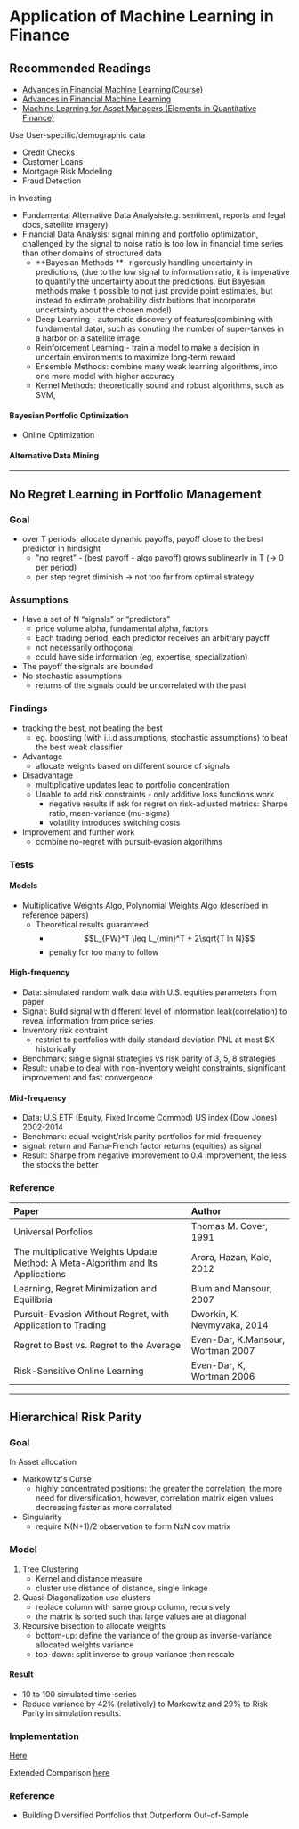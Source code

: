 # Application of Machine Learning in Finance

## Recommended Readings

- [Advances in Financial Machine Learning\(Course\)](http://www.quantresearch.org/Lectures.htm)
- [Advances in Financial Machine Learning](https://www.amazon.com/Advances-Financial-Machine-Learning-Marcos/dp/1119482089/ref=pd_bxgy_img_2/135-6445280-8934461?_encoding=UTF8&pd_rd_i=1119482089&pd_rd_r=fc9db682-7dce-4526-8ae8-4f973d4b466a&pd_rd_w=RaRsQ&pd_rd_wg=NDtW2&pf_rd_p=4e3f7fc3-00c8-46a6-a4db-8457e6319578&pf_rd_r=36KPG2961YA4J9M0NH0W&psc=1&refRID=36KPG2961YA4J9M0NH0W)
- [Machine Learning for Asset Managers \(Elements in Quantitative Finance\)](https://www.amazon.com/dp/1108792898/ref=sspa_dk_detail_0?psc=1&spLa=ZW5jcnlwdGVkUXVhbGlmaWVyPUEyVzBVS0E3TFlOOUNMJmVuY3J5cHRlZElkPUEwNDA0NjQyMjU3VkdKQlQ0OTI4QyZlbmNyeXB0ZWRBZElkPUExMDQxODQyM1VMNEhFMEVDTE1URiZ3aWRnZXROYW1lPXNwX2RldGFpbCZhY3Rpb249Y2xpY2tSZWRpcmVjdCZkb05vdExvZ0NsaWNrPXRydWU=)

Use User-specific/demographic data

* Credit Checks
* Customer Loans
* Mortgage Risk Modeling
* Fraud Detection

in Investing

* Fundamental Alternative Data Analysis\(e.g. sentiment, reports and legal docs, satellite imagery\)
* Financial Data Analysis: signal mining and portfolio optimization, challenged by the signal to noise ratio is too low in financial time series than other domains of structured data
  * **Bayesian Methods **- rigorously handling uncertainty in predictions, \(due to the low signal to information ratio, it is imperative to quantify the uncertainty about the predictions. But Bayesian methods make it possible to not just provide point estimates,  but instead to estimate probability distributions that incorporate uncertainty about the chosen model\)
  * Deep Learning - automatic discovery of features\(combining with fundamental data\), such as conuting the number of super-tankes in a harbor on a satellite image
  * Reinforcement Learning - train a model to make a decision in uncertain environments to maximize long-term reward
  * Ensemble Methods: combine many weak learning algorithms, into one more model with higher accuracy
  * Kernel Methods: theoretically sound and robust algorithms, such as SVM, 

#### Bayesian Portfolio Optimization

* Online Optimization

#### Alternative Data Mining

---

## No Regret Learning in Portfolio Management

### Goal

* over T periods, allocate dynamic payoffs, payoff close to the best predictor in hindsight
  * "no regret" - \(best payoff - algo payoff\) grows sublinearly in T \(-&gt; 0 per period\)
  * per step regret diminish -&gt; not too far from optimal strategy

### Assumptions

* Have a set of N “signals” or “predictors”
  * price volume alpha, fundamental alpha, factors
  * Each trading period, each predictor receives an arbitrary payoff
  * not necessarily orthogonal
  * could have side information \(eg, expertise, specialization\)
* The payoff the signals are bounded
* No stochastic assumptions
  * returns of the signals could be uncorrelated with the past

### Findings

* tracking the best, not beating the best 
  * eg. boosting \(with i.i.d assumptions, stochastic assumptions\) to beat the best weak classifier
* Advantage
  * allocate weights based on different source of signals
* Disadvantage
  * multiplicative updates lead to portfolio concentration
  * Unable to add risk constraints - only additive loss functions work
    * negative results if ask for regret on risk-adjusted metrics: Sharpe ratio, mean-variance \(mu-sigma\)
    * volatility introduces switching costs
* Improvement and further work
  * combine no-regret with pursuit-evasion algorithms

### Tests

#### Models

* Multiplicative Weights Algo, Polynomial Weights Algo \(described in reference papers\)
  * Theoretical results guaranteed 
    * $$L_{PW}^T \leq L_{min}^T + 2\sqrt{T ln N}$$
    * penalty for too many to follow

#### High-frequency

* Data: simulated random walk data with U.S. equities parameters from paper
* Signal: Build signal with different level of information leak\(correlation\) to reveal information from price series
* Inventory risk contraint
  * restrict to portfolios with daily standard deviation PNL at most $X historically
* Benchmark: single signal strategies vs risk parity of 3, 5, 8 strategies
* Result: unable to deal with non-inventory weight constraints, significant improvement and fast convergence

#### Mid-frequency

* Data: U.S ETF \(Equity, Fixed Income Commod\) US index \(Dow Jones\) 2002-2014
* Benchmark: equal weight/risk parity portfolios for mid-frequency
* signal: return and Fama-French factor returns \(equities\) as signal
* Result: Sharpe from negative improvement to 0.4 improvement, the less the stocks the better

### Reference

| Paper | Author |
| :--- | :--- |
| Universal Porfolios | Thomas M. Cover, 1991 |
| The multiplicative Weights Update Method: A Meta-Algorithm and Its Applications | Arora, Hazan, Kale, 2012 |
| Learning, Regret Minimization and Equilibria | Blum and Mansour, 2007 |
| Pursuit-Evasion Without Regret, with Application to Trading | Dworkin, K. Nevmyvaka, 2014 |
| Regret to Best vs. Regret to the Average | Even-Dar, K.Mansour, Wortman 2007 |
| Risk-Sensitive Online Learning | Even-Dar, K, Wortman 2006 |

---

## Hierarchical Risk Parity

### Goal

In Asset allocation

* Markowitz's Curse
  * highly concentrated positions: the greater the correlation, the more need for diversification, however, correlation matrix eigen values decreasing faster as more correlated
* Singularity
  * require N\(N+1\)/2 observation to form NxN cov matrix

### Model

1. Tree Clustering 
   * Kernel and distance measure
   * cluster use distance of distance, single linkage
2. Quasi-Diagonalization use clusters
   * replace column with same group column, recursively
   * the matrix is sorted such that large values are at diagonal
3. Recursive bisection to allocate weights
   * bottom-up: define the variance of the group as inverse-variance allocated weights variance
   * top-down: split inverse to group variance then rescale

#### Result

* 10 to 100 simulated time-series
* Reduce variance by 42% \(relatively\) to Markowitz and 29% to Risk Parity in simulation results.

### Implementation

[Here](https://gmarti.gitlab.io/qfin/2018/10/02/hierarchical-risk-parity-part-1.html)

Extended Comparison [here](https://www.quantopian.com/posts/hierarchical-risk-parity-comparing-various-portfolio-diversification-techniques)

### Reference

* Building Diversified Portfolios that Outperform Out-of-Sample